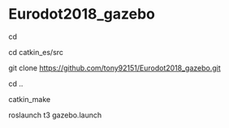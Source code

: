 # Eurodot2018_gazebo


cd 

cd catkin_es/src

git clone https://github.com/tony92151/Eurodot2018_gazebo.git

cd ..

catkin_make

roslaunch t3 gazebo.launch
